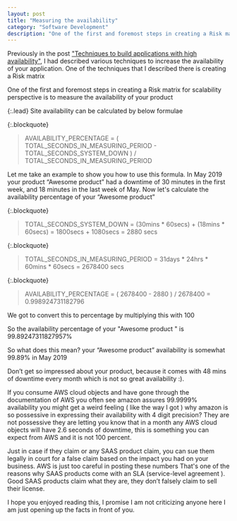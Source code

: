 ```yaml
---
layout: post
title: "Measuring the availability"
category: "Software Development"
description: "One of the first and foremost steps in creating a Risk matrix for scalability perspective is to measure the availability of your product"
---
```

Previously in the post ["Techniques to build applications with high availability"](/software%20development/2019/01/06/Techniques-to-build-applications-with-high-availability.html), I had described various techniques to increase the availability of your application. 
One of the techniques that I described there is creating a Risk matrix

One of the first and foremost steps in creating a Risk matrix for scalability perspective is to measure the availability of your product

{:.lead}
Site availability can be calculated by below formulae

{:.blockquote}
> AVAILABILITY\_PERCENTAGE = ( TOTAL\_SECONDS\_IN\_MEASURING\_PERIOD - TOTAL\_SECONDS\_SYSTEM\_DOWN ) / TOTAL\_SECONDS\_IN\_MEASURING\_PERIOD

Let me take an example to show you how to use this formula. In May 2019 your product “Awesome product” had a downtime of 30 minutes in the first week, and 18 minutes in the last week of May. Now let's calculate the availability percentage of your “Awesome product”

{:.blockquote}
> TOTAL\_SECONDS\_SYSTEM\_DOWN = (30mins \* 60secs) + (18mins \* 60secs) = 1800secs + 1080secs = 2880 secs

{:.blockquote}
> TOTAL\_SECONDS\_IN\_MEASURING\_PERIOD = 31days \* 24hrs \* 60mins \* 60secs = 2678400 secs

{:.blockquote}
> AVAILABILITY\_PERCENTAGE = ( 2678400 - 2880 ) / 2678400 = 0.998924731182796

We got to convert this to percentage by multiplying this with 100

So the availability percentage of your "Awesome product " is 99.89247311827957%

So what does this mean? your “Awesome product” availability is somewhat 99.89% in May 2019

Don’t get so impressed about your product, because it comes with 48 mins of downtime every month which is not so great availability :).

If you consume AWS cloud objects and have gone through the documentation of AWS you often see amazon assures 99.9999% availability you might get a weird feeling ( like the way I got ) why amazon is so possessive in expressing their availability with 4 digit precision? 
They are not possessive they are letting you know that in a month any AWS cloud objects will have 2.6 seconds of downtime, this is something you can expect from AWS and it is not 100 percent.

Just in case if they claim or any SAAS product claim, you can sue them legally in court for a false claim based on the impact you had on your business. AWS is just too careful in posting these numbers
That's one of the reasons why SAAS products come with an SLA (service-level agreement ). Good SAAS products claim what they are, they don’t falsely claim to sell their license.

I hope you enjoyed reading this, I promise I am not criticizing anyone here I am just opening up the facts in front of you.